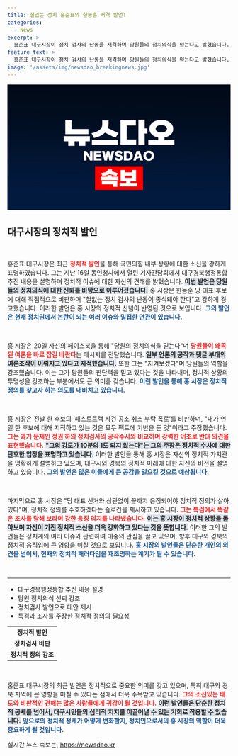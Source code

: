 ```yaml
---
title: 철없는 정치 홍준표의 한동훈 저격 발언!
categories:
  - News
excerpt: >
  홍준표 대구시장이 정치 검사의 난동을 저격하며 당원들의 정치의식을 믿는다고 밝혔습니다. 한동훈 후보에 대한 강력한 비판과 함께, 정치적 정의 실현을 강조한 그의 발언이 화제를 모으고 있습니다.
feature_text: >
  홍준표 대구시장이 정치 검사의 난동을 저격하며 당원들의 정치의식을 믿는다고 밝혔습니다. 한동훈 후보에 대한 강력한 비판과 함께, 정치적 정의 실현을 강조한 그의 발언이 화제를 모으고 있습니다.
image: '/assets/img/newsdao_breakingnews.jpg'
---
```


<p><img src="/assets/img/newsdao_breakingnews.jpg" alt="pcversion 속보" /></p>

<h2 data-ke-size="size26">대구시장의 정치적 발언</h2>

<p data-ke-size="size16">&nbsp;</p>

<p>홍준표 대구시장은 최근 <b><span style="color: #ee2323;">정치적 발언</span></b>을 통해 국민의힘 내부 상황에 대한 소신을 강하게 표명하였습니다. 그는 지난 16일 동인청사에서 열린 기자간담회에서 대구경북행정통합 추진 내용을 설명하며 정치적 이슈에 대한 자신의 견해를 밝혔습니다. <b><span style="background-color: #21538527;">이번 발언은 당원들의 정치의식에 대한 신뢰를 바탕으로 이루어졌습니다.</span></b> 홍 시장은 한동훈 당 대표 후보에 대해 직접적으로 비판하며 "철없는 정치 검사의 난동이 종식돼야 한다"고 강하게 경고했습니다. 이러한 발언은 홍 시장의 정치적 신념이 반영된 것으로 보입니다. <b><span style="color: #1a5490;">그의 발언은 현재 정치권에서 논란이 되는 여러 이슈와 밀접한 연관이 있습니다.</span></b> </p>

<p data-ke-size="size16">&nbsp;</p>

<p>홍 시장은 20일 자신의 페이스북을 통해 "당원의 정치의식을 믿는다"며 <b><span style="color: #ee2323;">당원들이 왜곡된 여론을 바로 잡길 바란다</span></b>는 메시지를 전달했습니다. <b><span style="background-color: #21538527;">일부 언론의 공작과 댓글 부대의 여론조작이 이뤄지고 있다고 지적했습니다.</span></b> 또한 그는 "지켜보겠다"며 당원들의 역할을 강조했습니다. 이는 그가 당원들의 판단력을 믿고 있다는 것을 나타내며, 정치적 상황의 투명성을 강조하는 부분에서도 큰 의미를 갖습니다. <b><span style="color: #1a5490;">이런 발언을 통해 홍 시장은 정치적 정의를 찾고자 하는 의도를 내비치고 있습니다.</span></b></p>

<p data-ke-size="size16">&nbsp;</p>

<p>홍 시장은 전날 한 후보의 ‘패스트트랙 사건 공소 취소 부탁 폭로’를 비판하며, "내가 연일 한 후보에 대해 지적하고 있는 것은 모두 팩트에 기반을 둔 것"이라고 주장했습니다. <b><span style="color: #ee2323;">그는 과거 문재인 정권 하의 정치검사의 공작수사와 비교하며 강력한 어조로 반대 의견을 표현했습니다.</span></b> <b><span style="background-color: #21538527;">"그의 강도가 10분의 1도 되지 않는다"는 그의 주장은 정치적 수사에 대한 단호한 입장을 표명하고 있습니다.</span></b> 이러한 발언을 통해 홍 시장은 자신의 정치적 가치관을 명확하게 설명하고 있으며, 대구시와 경북의 정치적 미래에 대한 자신의 비전을 설명하고 있습니다. <b><span style="color: #1a5490;">그의 발언은 많은 이들에게 큰 공감을 일으킬 것으로 예상됩니다.</span></b></p>

<p data-ke-size="size16">&nbsp;</p>

<p>마지막으로 홍 시장은 "당 대표 선거와 상관없이 끝까지 응징되어야 정치적 정의가 살아있다"며, 정치적 정의를 수호하겠다는 슬로건을 제시하고 있습니다. <b><span style="color: #ee2323;">그는 특검에서 똑같은 조사를 당해 보라며 강한 응징 의지를 나타냈습니다.</span></b> <b><span style="background-color: #21538527;">이는 홍 시장이 정치적 상황을 돌아보며 자신이 가진 정치적 소신을 더욱 강화하고 있다는 것을 뜻합니다.</span></b> 이러한 그의 발언들은 정치계의 여러 이슈와 관련하여 대중의 관심을 끌고 있으며, 향후 대구와 경북의 정치적 움직임에 큰 영향을 미칠 것으로 보입니다. <b><span style="color: #1a5490;">홍 시장의 발언들은 단순한 개인의 의견을 넘어서, 현재의 정치적 패러다임을 재조명하는 계기가 될 수 있습니다.</span></b></p>

<p data-ke-size="size16">&nbsp;</p>

<hr />

<ul>
    <li>대구경북행정통합 추진 내용 설명</li>
    <li>당원 정치의식 신뢰 강조</li>
    <li>정치검사 발언으로 대안 제시</li>
    <li>특검과 조사를 주장한 정치적 정의의 필요성</li>
</ul>

<table>
    <tr>
        <td style="text-align: center; height: 17px;"><b>정치적 발언</b></td>
    </tr>
    <tr>
        <td style="text-align: center; height: 17px;"><b>정치검사 비판</b></td>
    </tr>
    <tr>
        <td style="text-align: center; height: 17px;"><b>정치적 정의 강조</b></td>
    </tr>
</table>

<p data-ke-size="size16">&nbsp;</p> 

<p>홍준표 대구시장의 최근 발언은 정치적으로 중요한 의미를 갖고 있으며, 특히 대구와 경북 지역에 큰 영향을 미칠 수 있다는 점에서 더욱 주목받고 있습니다. <b><span style="color: #ee2323;">그의 소신있는 태도와 비판적인 견해는 많은 사람들에게 귀감이 될 것입니다.</span></b> <b><span style="background-color: #21538527;">이런 발언들은 단순한 정치적 공세를 넘어서, 대구시민들의 심리적 지지를 이끌어낼 수 있는 기회로 작용할 수 있습니다.</span></b> <b><span style="color: #1a5490;">앞으로의 정치적 정세가 어떻게 변화할지, 정치인으로서의 홍 시장의 역할이 더욱 중요하게 될 것입니다.</span></b></p>
실시간 뉴스 속보는, <a href="https://newsdao.kr" rel="dofollow">https://newsdao.kr</a>


